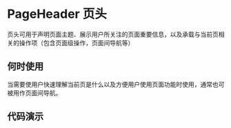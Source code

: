 # PageHeader 页头

页头可用于声明页面主题、展示用户所关注的页面重要信息，以及承载与当前页相关的操作项（包含页面级操作，页面间导航等）

## 何时使用

当需要使用户快速理解当前页是什么以及方便用户使用页面功能时使用，通常也可被用作页面间导航。

## 代码演示
